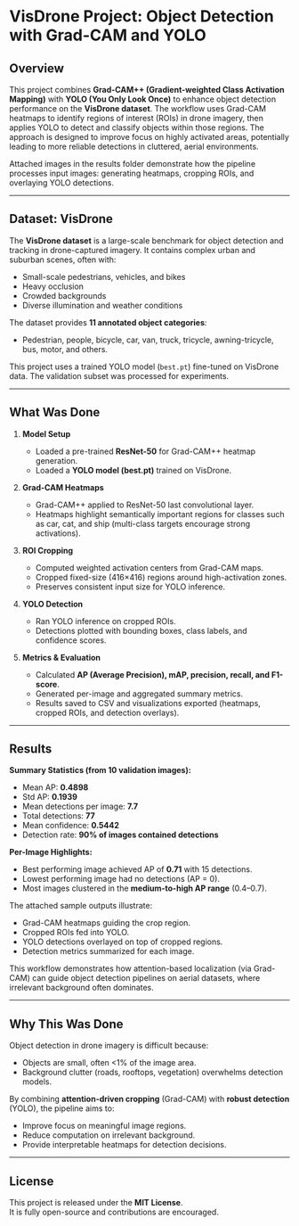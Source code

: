 # VisDrone Project: Object Detection with Grad-CAM and YOLO

## Overview
This project combines **Grad-CAM++ (Gradient-weighted Class Activation Mapping)** with **YOLO (You Only Look Once)** to enhance object detection performance on the **VisDrone dataset**. The workflow uses Grad-CAM heatmaps to identify regions of interest (ROIs) in drone imagery, then applies YOLO to detect and classify objects within those regions. The approach is designed to improve focus on highly activated areas, potentially leading to more reliable detections in cluttered, aerial environments.

Attached images in the results folder demonstrate how the pipeline processes input images: generating heatmaps, cropping ROIs, and overlaying YOLO detections.

---

## Dataset: VisDrone
The **VisDrone dataset** is a large-scale benchmark for object detection and tracking in drone-captured imagery. It contains complex urban and suburban scenes, often with:
- Small-scale pedestrians, vehicles, and bikes
- Heavy occlusion
- Crowded backgrounds
- Diverse illumination and weather conditions

The dataset provides **11 annotated object categories**:
- Pedestrian, people, bicycle, car, van, truck, tricycle, awning-tricycle, bus, motor, and others.

This project uses a trained YOLO model (`best.pt`) fine-tuned on VisDrone data. The validation subset was processed for experiments.

---

## What Was Done
1. **Model Setup**  
   - Loaded a pre-trained **ResNet-50** for Grad-CAM++ heatmap generation.  
   - Loaded a **YOLO model (best.pt)** trained on VisDrone.  

2. **Grad-CAM Heatmaps**  
   - Grad-CAM++ applied to ResNet-50 last convolutional layer.  
   - Heatmaps highlight semantically important regions for classes such as car, cat, and ship (multi-class targets encourage strong activations).  

3. **ROI Cropping**  
   - Computed weighted activation centers from Grad-CAM maps.  
   - Cropped fixed-size (416×416) regions around high-activation zones.  
   - Preserves consistent input size for YOLO inference.  

4. **YOLO Detection**  
   - Ran YOLO inference on cropped ROIs.  
   - Detections plotted with bounding boxes, class labels, and confidence scores.  

5. **Metrics & Evaluation**  
   - Calculated **AP (Average Precision), mAP, precision, recall, and F1-score**.  
   - Generated per-image and aggregated summary metrics.  
   - Results saved to CSV and visualizations exported (heatmaps, cropped ROIs, and detection overlays).  

---

## Results
**Summary Statistics (from 10 validation images):**
- Mean AP: **0.4898**  
- Std AP: **0.1939**  
- Mean detections per image: **7.7**  
- Total detections: **77**  
- Mean confidence: **0.5442**  
- Detection rate: **90% of images contained detections**

**Per-Image Highlights:**
- Best performing image achieved AP of **0.71** with 15 detections.  
- Lowest performing image had no detections (AP = 0).  
- Most images clustered in the **medium-to-high AP range** (0.4–0.7).  

The attached sample outputs illustrate:
- Grad-CAM heatmaps guiding the crop region.  
- Cropped ROIs fed into YOLO.  
- YOLO detections overlayed on top of cropped regions.  
- Detection metrics summarized for each image.  

This workflow demonstrates how attention-based localization (via Grad-CAM) can guide object detection pipelines on aerial datasets, where irrelevant background often dominates.

---

## Why This Was Done
Object detection in drone imagery is difficult because:
- Objects are small, often <1% of the image area.  
- Background clutter (roads, rooftops, vegetation) overwhelms detection models.  

By combining **attention-driven cropping** (Grad-CAM) with **robust detection** (YOLO), the pipeline aims to:
- Improve focus on meaningful image regions.  
- Reduce computation on irrelevant background.  
- Provide interpretable heatmaps for detection decisions.  

---

## License
This project is released under the **MIT License**.  
It is fully open-source and contributions are encouraged.  

